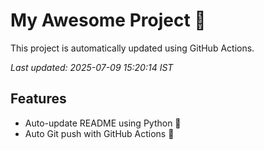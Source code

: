 # My Awesome Project 🚀

This project is automatically updated using GitHub Actions.

_Last updated: 2025-07-09 15:20:14 IST_

## Features
- Auto-update README using Python 🐍
- Auto Git push with GitHub Actions 🤖

